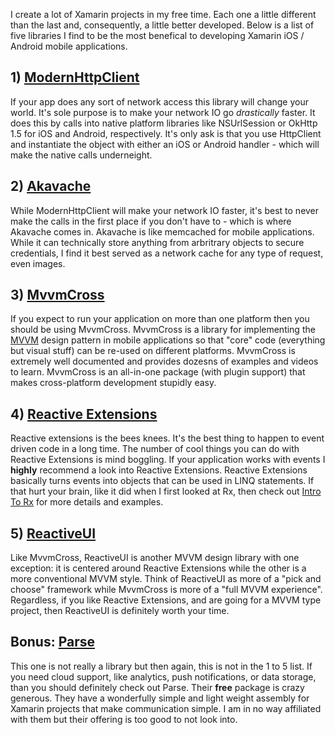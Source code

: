 I create a lot of Xamarin projects in my free time. Each one a little different than the last and, consequently, a little better developed. Below is a list of five libraries I find to be the most benefical to developing Xamarin iOS / Android mobile applications. 

## 1) [ModernHttpClient](https://github.com/paulcbetts/ModernHttpClient)
If your app does any sort of network access this library will change your world. It's sole purpose is to make your network IO go _drastically_ faster. It does this by calls into native platform libraries like NSUrlSession or OkHttp 1.5 for iOS and Android, respectively. It's only ask is that you use HttpClient and instantiate the object with either an iOS or Android handler - which will make the native calls underneight.

## 2) [Akavache](https://github.com/akavache/Akavache)
While ModernHttpClient will make your network IO faster, it's best to never make the calls in the first place if you don't have to - which is where Akavache comes in. Akavache is like memcached for mobile applications. While it can technically store anything from arbritrary objects to secure credentials, I find it best served as a network cache for any type of request, even images. 

## 3) [MvvmCross](https://github.com/MvvmCross/MvvmCross)
If you expect to run your application on more than one platform then you should be using MvvmCross. MvvmCross is a library for implementing the [MVVM](http://en.wikipedia.org/wiki/Model_View_ViewModel) design pattern in mobile applications so that "core" code (everything but visual stuff) can be re-used on different platforms. MvvmCross is extremely well documented and provides dozesns of examples and videos to learn. MvvmCross is an all-in-one package (with plugin support) that makes cross-platform development stupidly easy.

## 4) [Reactive Extensions](https://rx.codeplex.com/)
Reactive extensions is the bees knees. It's the best thing to happen to event driven code in a long time. The number of cool things you can do with Reactive Extensions is mind boggling. If your application works with events I __highly__ recommend a look into Reactive Extensions. Reactive Extensions basically turns events into objects that can be used in LINQ statements. If that hurt your brain, like it did when I first looked at Rx, then check out [Intro To Rx](http://www.introtorx.com/) for more details and examples.

## 5) [ReactiveUI](http://www.reactiveui.net/)
Like MvvmCross, ReactiveUI is another MVVM design library with one exception: it is centered around Reactive Extensions while the other is a more conventional MVVM style. Think of ReactiveUI as more of a "pick and choose" framework while MvvmCross is more of a "full MVVM experience". Regardless, if you like Reactive Extensions, and are going for a MVVM type project, then ReactiveUI is definitely worth your time.

## Bonus: [Parse](https://parse.com/)
This one is not really a library but then again, this is not in the 1 to 5 list. If you need cloud support, like analytics, push notifications, or data storage, than you should definitely check out Parse. Their __free__ package is crazy generous. They have a wonderfully simple and light weight assembly for Xamarin projects that make communication simple. I am in no way affiliated with them but their offering is too good to not look into.

